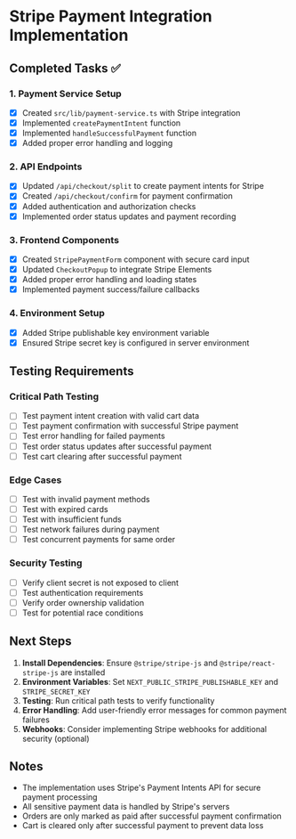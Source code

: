 # Stripe Payment Integration Implementation

## Completed Tasks ✅

### 1. Payment Service Setup
- [x] Created `src/lib/payment-service.ts` with Stripe integration
- [x] Implemented `createPaymentIntent` function
- [x] Implemented `handleSuccessfulPayment` function
- [x] Added proper error handling and logging

### 2. API Endpoints
- [x] Updated `/api/checkout/split` to create payment intents for Stripe
- [x] Created `/api/checkout/confirm` for payment confirmation
- [x] Added authentication and authorization checks
- [x] Implemented order status updates and payment recording

### 3. Frontend Components
- [x] Created `StripePaymentForm` component with secure card input
- [x] Updated `CheckoutPopup` to integrate Stripe Elements
- [x] Added proper error handling and loading states
- [x] Implemented payment success/failure callbacks

### 4. Environment Setup
- [x] Added Stripe publishable key environment variable
- [x] Ensured Stripe secret key is configured in server environment

## Testing Requirements

### Critical Path Testing
- [ ] Test payment intent creation with valid cart data
- [ ] Test payment confirmation with successful Stripe payment
- [ ] Test error handling for failed payments
- [ ] Test order status updates after successful payment
- [ ] Test cart clearing after successful payment

### Edge Cases
- [ ] Test with invalid payment methods
- [ ] Test with expired cards
- [ ] Test with insufficient funds
- [ ] Test network failures during payment
- [ ] Test concurrent payments for same order

### Security Testing
- [ ] Verify client secret is not exposed to client
- [ ] Test authentication requirements
- [ ] Verify order ownership validation
- [ ] Test for potential race conditions

## Next Steps

1. **Install Dependencies**: Ensure `@stripe/stripe-js` and `@stripe/react-stripe-js` are installed
2. **Environment Variables**: Set `NEXT_PUBLIC_STRIPE_PUBLISHABLE_KEY` and `STRIPE_SECRET_KEY`
3. **Testing**: Run critical path tests to verify functionality
4. **Error Handling**: Add user-friendly error messages for common payment failures
5. **Webhooks**: Consider implementing Stripe webhooks for additional security (optional)

## Notes

- The implementation uses Stripe's Payment Intents API for secure payment processing
- All sensitive payment data is handled by Stripe's servers
- Orders are only marked as paid after successful payment confirmation
- Cart is cleared only after successful payment to prevent data loss
